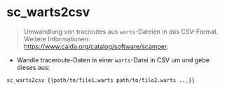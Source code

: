 # sc_warts2csv

> Umwandlung von tracroutes aus `warts`-Dateien in das CSV-Format.
> Weitere Informationen: <https://www.caida.org/catalog/software/scamper>.

- Wandle traceroute-Daten in einer `warts`-Datei in CSV um und gebe dieses aus:

`sc_warts2csv {{path/to/file1.warts path/to/file2.warts ...}}`
